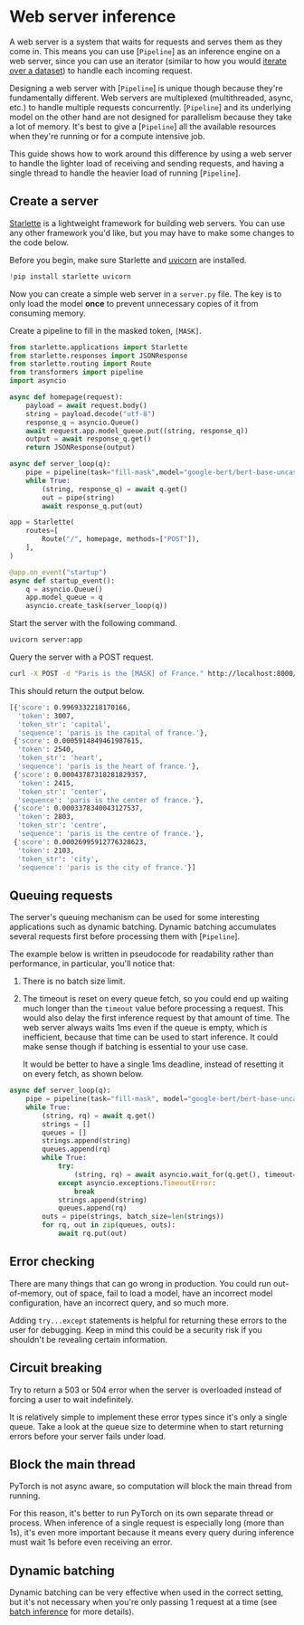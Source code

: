 <!--Copyright 2024 The HuggingFace Team. All rights reserved.

Licensed under the Apache License, Version 2.0 (the "License"); you may not use this file except in compliance with
the License. You may obtain a copy of the License at

http://www.apache.org/licenses/LICENSE-2.0

Unless required by applicable law or agreed to in writing, software distributed under the License is distributed on
an "AS IS" BASIS, WITHOUT WARRANTIES OR CONDITIONS OF ANY KIND, either express or implied. See the License for the
specific language governing permissions and limitations under the License.

⚠️ Note that this file is in Markdown but contain specific syntax for our doc-builder (similar to MDX) that may not be
rendered properly in your Markdown viewer.

-->

# Web server inference

A web server is a system that waits for requests and serves them as they come in. This means you can use [`Pipeline`] as an inference engine on a web server, since you can use an iterator (similar to how you would [iterate over a dataset](./pipeline_tutorial#large-datasets)) to handle each incoming request.

Designing a web server with [`Pipeline`] is unique though because they're fundamentally different. Web servers are multiplexed (multithreaded, async, etc.) to handle multiple requests concurrently. [`Pipeline`] and its underlying model on the other hand are not designed for parallelism because they take a lot of memory. It's best to give a [`Pipeline`] all the available resources when they're running or for a compute intensive job.

This guide shows how to work around this difference by using a web server to handle the lighter load of receiving and sending requests, and having a single thread to handle the heavier load of running [`Pipeline`].

## Create a server

[Starlette](https://www.starlette.io/) is a lightweight framework for building web servers. You can use any other framework you'd like, but you may have to make some changes to the code below.

Before you begin, make sure Starlette and [uvicorn](http://www.uvicorn.org/) are installed.

```py
!pip install starlette uvicorn
```

Now you can create a simple web server in a `server.py` file. The key is to only load the model **once** to prevent unnecessary copies of it from consuming memory.

Create a pipeline to fill in the masked token, `[MASK]`.

```py
from starlette.applications import Starlette
from starlette.responses import JSONResponse
from starlette.routing import Route
from transformers import pipeline
import asyncio

async def homepage(request):
    payload = await request.body()
    string = payload.decode("utf-8")
    response_q = asyncio.Queue()
    await request.app.model_queue.put((string, response_q))
    output = await response_q.get()
    return JSONResponse(output)

async def server_loop(q):
    pipe = pipeline(task="fill-mask",model="google-bert/bert-base-uncased")
    while True:
        (string, response_q) = await q.get()
        out = pipe(string)
        await response_q.put(out)

app = Starlette(
    routes=[
        Route("/", homepage, methods=["POST"]),
    ],
)

@app.on_event("startup")
async def startup_event():
    q = asyncio.Queue()
    app.model_queue = q
    asyncio.create_task(server_loop(q))
```

Start the server with the following command.

```bash
uvicorn server:app
```

Query the server with a POST request.

```bash
curl -X POST -d "Paris is the [MASK] of France." http://localhost:8000/
```
This should return the output below.

```bash
[{'score': 0.9969332218170166,
  'token': 3007,
  'token_str': 'capital',
  'sequence': 'paris is the capital of france.'},
 {'score': 0.0005914849461987615,
  'token': 2540,
  'token_str': 'heart',
  'sequence': 'paris is the heart of france.'},
 {'score': 0.00043787318281829357,
  'token': 2415,
  'token_str': 'center',
  'sequence': 'paris is the center of france.'},
 {'score': 0.0003378340043127537,
  'token': 2803,
  'token_str': 'centre',
  'sequence': 'paris is the centre of france.'},
 {'score': 0.00026995912776328623,
  'token': 2103,
  'token_str': 'city',
  'sequence': 'paris is the city of france.'}]
```

## Queuing requests

The server's queuing mechanism can be used for some interesting applications such as dynamic batching. Dynamic batching accumulates several requests first before processing them with [`Pipeline`].

The example below is written in pseudocode for readability rather than performance, in particular, you'll notice that:

1. There is no batch size limit.
2. The timeout is reset on every queue fetch, so you could end up waiting much longer than the `timeout` value before processing a request. This would also delay the first inference request by that amount of time. The web server always waits 1ms even if the queue is empty, which is inefficient, because that time can be used to start inference. It could make sense though if batching is essential to your use case.

    It would be better to have a single 1ms deadline, instead of resetting it on every fetch, as shown below.

```py
async def server_loop(q):
    pipe = pipeline(task="fill-mask", model="google-bert/bert-base-uncased")
    while True:
        (string, rq) = await q.get()
        strings = []
        queues = []
        strings.append(string)
        queues.append(rq)
        while True:
            try:
                (string, rq) = await asyncio.wait_for(q.get(), timeout=1)
            except asyncio.exceptions.TimeoutError:
                break
            strings.append(string)
            queues.append(rq)
        outs = pipe(strings, batch_size=len(strings))
        for rq, out in zip(queues, outs):
            await rq.put(out)
```

## Error checking

There are many things that can go wrong in production. You could run out-of-memory, out of space, fail to load a model, have an incorrect model configuration, have an incorrect query, and so much more.

Adding `try...except` statements is helpful for returning these errors to the user for debugging. Keep in mind this could be a security risk if you shouldn't be revealing certain information.

## Circuit breaking

Try to return a 503 or 504 error when the server is overloaded instead of forcing a user to wait indefinitely.

It is relatively simple to implement these error types since it's only a single queue. Take a look at the queue size to determine when to start returning errors before your server fails under load.

## Block the main thread

PyTorch is not async aware, so computation will block the main thread from running.

For this reason, it's better to run PyTorch on its own separate thread or process. When inference of a single request is especially long (more than 1s), it's even more important because it means every query during inference must wait 1s before even receiving an error.

## Dynamic batching

Dynamic batching can be very effective when used in the correct setting, but it's not necessary when you're only passing 1 request at a time (see [batch inference](./pipeline_tutorial#batch-inference) for more details).
